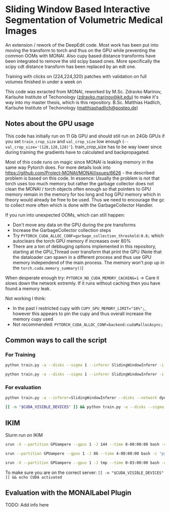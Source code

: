 # Sliding Window Based Interactive Segmentation of Volumetric Medical Images

An extension / rework of the DeepEdit code. Most work has been put into moving the transform to torch and thus on the GPU while preventing the common OOMs with MONAI. Also cupy based distance transforms have been integrated to remove the old scipy based ones. More specifically the scipy cdt distance transform has been replaced by an edt one.

Training with clicks on (224,224,320) patches with validation on full volumes finished in under a week on 

This code was exracted from MONAI, reworked by M.Sc. Zdravko Marinov, Karlsuhe Institute of Techonology (zdravko.marinov@kit.edu) to make it's way into my master thesis, which is this repository.
B.Sc. Matthias Hadlich, Karlsuhe Institute of Techonology (matthiashadlich@posteo.de)


## Notes about the GPU usage

This code has initially run on 11 Gb GPU and should still run on 24Gb GPUs if you set `train_crop_size` and `val_crop_size` low enough (`--val_crop_size='(128,128,128)'`). train_crop_size has to be way lower since during training the gradients have to calculated and backpropagated.

Most of this code runs on magic since MONAI is leaking memory in the same way Pytorch does. For more details look into https://github.com/Project-MONAI/MONAI/issues/6626 - the described problem is based on this code. In essence: Usually the problem is not that torch uses too much memory but rather the garbage collector does not clean the MONAI / torch objects often enough so that pointers to GPU memory remain in the memory for too long and hog GPU memory which in theory would already be free to be used. Thus we need to encourage the gc to collect more often which is done with the GarbageCollector Handler.

If you run into unexpected OOMs, which can still happen: 
- Don't move any data on the GPU during the pre transforms
- Increase the GarbageCollector collection steps
- Try `PYTORCH_CUDA_ALLOC_CONF=garbage_collection_threshold:0.8;` which autoclears the torch GPU memory if increases over 80%
- There are a ton of debbuging options implemented in this repository, starting at the GPU_Thread over transform that print the GPU (Note that the dataloader can spawn in a different process and thus use GPU memory independend of the main process. The memory won't pop up in the `torch.cuda.memory_summary()`)

When desperate enough try: `PYTORCH_NO_CUDA_MEMORY_CACHING=1` -> Care it slows down the network extremly. If it runs without caching then you have found a memory leak.

Not working I think:
- In the past I restricted cupy with `CUPY_GPU_MEMORY_LIMIT="18%";`, however this appears to pin the cupy and thus overall increase the memory cupy used
- Not recommended: `PYTORCH_CUDA_ALLOC_CONF=backend:cudaMallocAsync;`


## Common ways to call the script 

### For Training

```bash
python train.py -a --disks --sigma 1 --inferer SlidingWindowInferer -i /projects/mhadlich_segmentation/AutoPET/AutoPET -o /projects/mhadlich_segmentation/data/20  -c /local/work/mhadlich/cache -ta -e 400

python train.py -a --disks --sigma 1 --inferer SlidingWindowInferer -i /projects/mhadlich_segmentation/AutoPET/AutoPET -o /projects/mhadlich_segmentation/data/87 -c /local/work/mhadlich/cache -ta -e 200 -f 10 --val_sw_batch_size 32 --scheduler PolynomialLR
```


### For evaluation

```bash
python train.py -a --inferer=SlidingWindowInferer --disks --network dynunet --sigma 1 -o /tmp/output -d /tmp/data -c /tmp/cache -e 1 -t 1 --eval_only --save_nifti --resume_from data/18_checkpoint.pt -ta

[[ -n "$CUDA_VISIBLE_DEVICES" ]] && python train.py -a --disks --sigma 1 --inferer SlidingWindowInferer -i /projects/mhadlich_segmentation/AutoPET/AutoPET -o /projects/mhadlich_segmentation/tmp -d /projects/mhadlich_segmentation/tmp -c /local/work/mhadlich/cache -ta -e 1 -t 1 --eval_only --save_nifti --resume_from '/projects/mhadlich_segmentation/data/30/checkpoint_epoch=30.pt'
```


## IKIM

Slurm run on IKIM

```bash
srun -X --partition GPUampere --gpus 1 -J 144 --time 8-00:00:00 bash -c "python train.py -a --disks --sigma 1 --inferer SlidingWindowInferer -i /projects/mhadlich_segmentation/AutoPET/AutoPET -o /projects/mhadlich_segmentation/data/144 -c /local/work/mhadlich/cache -ta -e 200 -f 10 --val_sw_batch_size 8 --scheduler CosineAnnealingLR --network ultradynunet"

srun --partition GPUampere --gpus 1 -J 86 --time 4-00:00:00 bash -c "python train.py -a --disks --sigma 1 --inferer SimpleInferer -i /projects/mhadlich_segmentation/AutoPET/AutoPET -o /projects/mhadlich_segmentation/data/86 -c /local/work/mhadlich/cache -ta -e 200 -f 10 --val_crop_size '(192,192,256)'"

srun -X --partition GPUampere --gpus 1 -J tmp --time 0-03:00:00 bash -c "python train.py -a --disks --sigma 1 --inferer SlidingWindowInferer -i /projects/mhadlich_segmentation/AutoPET/AutoPET -o /projects/mhadlich_segmentation/data/eval -c /local/work/mhadlich/cache -ta --val_sw_batch_size 8 --dont_check_output_dir --resume_from /projects/mhadlich_segmentation/data/104/checkpoint.pt --eval_only -t 10"
```

To make sure you are on the correct server:
`[[ -n "$CUDA_VISIBLE_DEVICES" ]] && echo CUDA activated`


## Evaluation with the MONAILabel Plugin

TODO: Add info here

